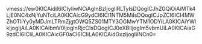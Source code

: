 vmess://ew0KICAidiI6ICIyIiwNCiAgInBzIjogIlRLTyIsDQogICJhZGQiOiAiMTk4LjE0NC4xNjYuNTciLA0KICAicG9ydCI6ICI1NTM5MiIsDQogICJpZCI6ICI4MWZhOTliYy0yMDJmLTRmZjgtOWQ5ZS01MTY3OGMwYTM1ODYiLA0KICAiYWlkIjogIjAiLA0KICAibmV0IjogInRjcCIsDQogICJ0eXBlIjogIm5vbmUiLA0KICAiaG9zdCI6ICIiLA0KICAicGF0aCI6ICIiLA0KICAidGxzIjogIiINCn0=
